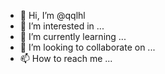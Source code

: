 - 👋 Hi, I’m @qqlhl
- 👀 I’m interested in ...
- 🌱 I’m currently learning ...
- 💞️ I’m looking to collaborate on ...
- 📫 How to reach me ...

<!---
qqlhl/qqlhl is a ✨ special ✨ repository because its `README.md` (this file) appears on your GitHub profile.
You can click the Preview link to take a look at your changes.
--->
